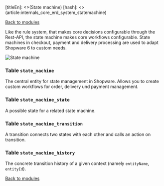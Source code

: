 [titleEn]: <>(State machine)
[hash]: <>(article:internals_core_erd_system_statemachine)

[Back to modules](./../10-modules.md)

Like the rule system, that makes core decisions configurable through the Rest-API, the state machine makes core workflows configurable.
State machines in checkout, payment and delivery processing are used to adapt Shopware 6 to custom needs.

![State machine](./dist/erd-shopware-core-system-statemachine.png)


### Table `state_machine`

The central entity for state management in Shopware.
Allows you to create custom workflows for order, delivery und payment management.


### Table `state_machine_state`

A possible state for a related state machine.


### Table `state_machine_transition`

A transition connects two states with each other and calls an action on transition.


### Table `state_machine_history`

The concrete transition history of a given context (namely `entityName`, `entityId`).


[Back to modules](./../10-modules.md)
